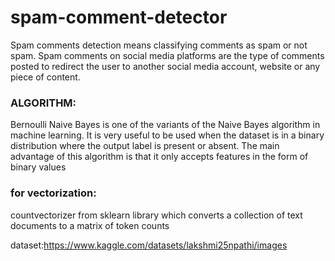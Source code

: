 # spam-comment-detector

Spam comments detection means classifying comments as spam or not spam. Spam comments on social media platforms are the type of comments posted to redirect the user to another social media account, website or any piece of content.

### ALGORITHM:
Bernoulli Naive Bayes is one of the variants of the Naive Bayes algorithm in machine learning. It is very useful to be used when the dataset is in a binary distribution where the output label is present or absent. The main advantage of this algorithm is that it only accepts features in the form of binary values 
###  for vectorization:
countvectorizer from sklearn library which converts a collection of text documents to a matrix of token counts

dataset:https://www.kaggle.com/datasets/lakshmi25npathi/images


